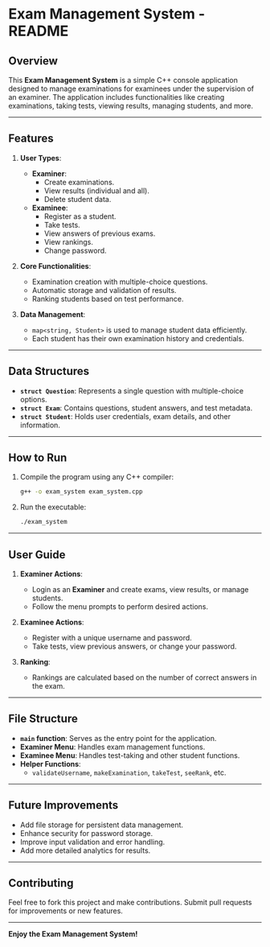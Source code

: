 # Exam Management System - README

## Overview
This **Exam Management System** is a simple C++ console application designed to manage examinations for examinees under the supervision of an examiner. The application includes functionalities like creating examinations, taking tests, viewing results, managing students, and more.

---

## Features
1. **User Types**:
   - **Examiner**:
     - Create examinations.
     - View results (individual and all).
     - Delete student data.
   - **Examinee**:
     - Register as a student.
     - Take tests.
     - View answers of previous exams.
     - View rankings.
     - Change password.

2. **Core Functionalities**:
   - Examination creation with multiple-choice questions.
   - Automatic storage and validation of results.
   - Ranking students based on test performance.

3. **Data Management**:
   - `map<string, Student>` is used to manage student data efficiently.
   - Each student has their own examination history and credentials.

---

## Data Structures
- **`struct Question`**: Represents a single question with multiple-choice options.
- **`struct Exam`**: Contains questions, student answers, and test metadata.
- **`struct Student`**: Holds user credentials, exam details, and other information.

---

## How to Run
1. Compile the program using any C++ compiler:
   ```bash
   g++ -o exam_system exam_system.cpp
   ```
2. Run the executable:
   ```bash
   ./exam_system
   ```

---

## User Guide
1. **Examiner Actions**:
   - Login as an **Examiner** and create exams, view results, or manage students.
   - Follow the menu prompts to perform desired actions.

2. **Examinee Actions**:
   - Register with a unique username and password.
   - Take tests, view previous answers, or change your password.

3. **Ranking**:
   - Rankings are calculated based on the number of correct answers in the exam.

---

## File Structure
- **`main` function**: Serves as the entry point for the application.
- **Examiner Menu**: Handles exam management functions.
- **Examinee Menu**: Handles test-taking and other student functions.
- **Helper Functions**:
  - `validateUsername`, `makeExamination`, `takeTest`, `seeRank`, etc.

---

## Future Improvements
- Add file storage for persistent data management.
- Enhance security for password storage.
- Improve input validation and error handling.
- Add more detailed analytics for results.

---

## Contributing
Feel free to fork this project and make contributions. Submit pull requests for improvements or new features.

---

**Enjoy the Exam Management System!**
